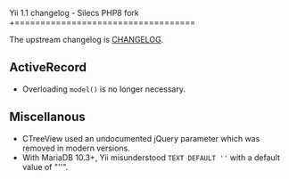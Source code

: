 Yii 1.1 changelog - Silecs PHP8 fork
+===================================

The upstream changelog is [CHANGELOG](CHANGELOG).

ActiveRecord
------------

- Overloading `model()` is no longer necessary.

Miscellanous
------------

- CTreeView used an undocumented jQuery parameter which was removed in modern versions.
- With MariaDB 10.3+, Yii misunderstood `TEXT DEFAULT ''` with a default value of "''".
